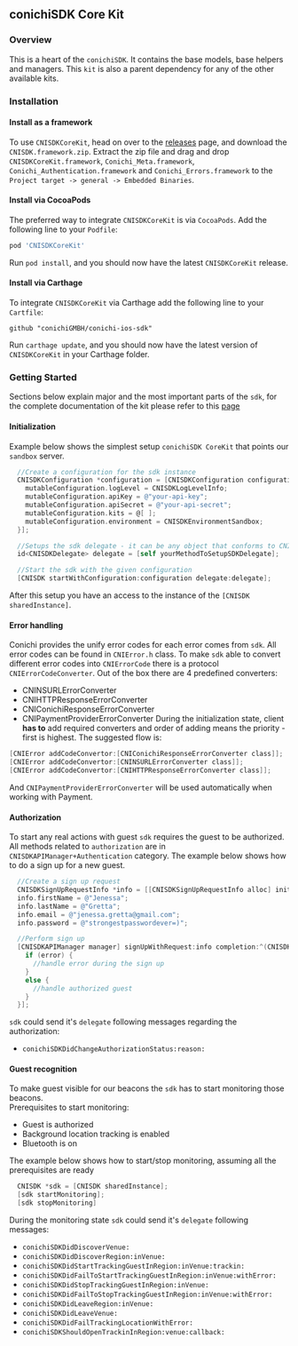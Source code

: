 ## conichiSDK Core Kit

### Overview

This is a heart of the `conichiSDK`. It contains the base models, base helpers and managers. This `kit` is also a parent dependency for any of the other available kits.

### Installation

#### Install as a framework

To use `CNISDKCoreKit`, head on over to the [releases](https://github.com/conichiGMBH/conichi-ios-sdk/releases) page, and download the `CNISDK.framework.zip`. Extract the zip file and drag and drop `CNISDKCoreKit.framework`, `Conichi_Meta.framework`, `Conichi_Authentication.framework` and `Conichi_Errors.framework` to the `Project target -> general -> Embedded Binaries`. 

#### Install via CocoaPods
The preferred way to integrate `CNISDKCoreKit` is via `CocoaPods`. Add the following line to your `Podfile`:
```ruby
pod 'CNISDKCoreKit'
```
Run `pod install`, and you should now have the latest `CNISDKCoreKit` release.

#### Install via Carthage

To integrate `CNISDKCoreKit` via Carthage add the following line to your `Cartfile`:
```
github "conichiGMBH/conichi-ios-sdk"
```
Run `carthage update`, and you should now have the latest version of `CNISDKCoreKit` in your Carthage folder.

### Getting Started

Sections below explain major and the most important parts of the `sdk`, for the complete documentation of the kit please refer to this [page](https://conichigmbh.github.io/ios/docs/CNISDKCoreKit/apple_doc/index.html)

#### Initialization

Example below shows the simplest setup `conichiSDK CoreKit` that points our `sandbox` server.

```objective-c
  //Create a configuration for the sdk instance
  CNISDKConfiguration *configuration = [CNISDKConfiguration configurationWithBlock:^(id<CNISDKMutableConfiguration> \_Nonnull mutableConfiguration) {
    mutableConfiguration.logLevel = CNISDKLogLevelInfo;
    mutableConfiguration.apiKey = @"your-api-key";
    mutableConfiguration.apiSecret = @"your-api-secret";
    mutableConfiguration.kits = @[ ];
    mutableConfiguration.environment = CNISDKEnvironmentSandbox;
  }];

  //Setups the sdk delegate - it can be any object that conforms to CNISDKDelegate protocol
  id<CNISDKDelegate> delegate = [self yourMethodToSetupSDKDelegate];

  //Start the sdk with the given configuration
  [CNISDK startWithConfiguration:configuration delegate:delegate];
```

After this setup you have an access to the instance of the `[CNISDK sharedInstance]`.

#### Error handling

Conichi provides the unify error codes for each error comes from `sdk`. All error codes can be found in `CNIError.h` class.
To make `sdk` able to convert different error codes into `CNIErrorCode` there is a protocol `CNIErrorCodeConverter`. Out of the box there are 4 predefined converters:
* CNINSURLErrorConverter
* CNIHTTPResponseErrorConverter
* CNIConichiResponseErrorConverter
* CNIPaymentProviderErrorConverter
During the initialization state, client __has to__ add required converters and order of adding means the priority - first is highest. The suggested flow is:
```objective-c
[CNIError addCodeConvertor:[CNIConichiResponseErrorConverter class]];
[CNIError addCodeConvertor:[CNINSURLErrorConverter class]];
[CNIError addCodeConvertor:[CNIHTTPResponseErrorConverter class]];
```
And `CNIPaymentProviderErrorConverter` will be used automatically when working with Payment.

#### Authorization

To start any real actions with guest `sdk` requires the guest to be authorized. All methods related to `authorization` are in `CNISDKAPIManager+Authentication` category. The example below shows how to do a sign up for a new guest.

```objective-c
  //Create a sign up request
  CNISDKSignUpRequestInfo *info = [[CNISDKSignUpRequestInfo alloc] init];
  info.firstName = @"Jenessa";
  info.lastName = @"Gretta";
  info.email = @"jenessa.gretta@gmail.com";
  info.password = @"strongestpasswordever=)";

  //Perform sign up
  [CNISDKAPIManager manager] signUpWithRequest:info completion:^(CNISDKGuest *guest, NSError *error){
    if (error) {
      //handle error during the sign up
    }
    else {
      //handle authorized guest
    }
  }];
```

`sdk` could send it's `delegate` following messages regarding the authorization:
* `conichiSDKDidChangeAuthorizationStatus:reason:`

#### Guest recognition

To make guest visible for our beacons the `sdk` has to start monitoring those beacons.  
Prerequisites to start monitoring:
* Guest is authorized
* Background location tracking is enabled
* Bluetooth is on

The example below shows how to start/stop monitoring, assuming all the prerequisites are ready
```objective-c
  CNISDK *sdk = [CNISDK sharedInstance];
  [sdk startMonitoring];
  [sdk stopMonitoring]
```

During the monitoring state `sdk` could send it's `delegate` following messages:
* `conichiSDKDidDiscoverVenue:`
* `conichiSDKDidDiscoverRegion:inVenue:`
* `conichiSDKDidStartTrackingGuestInRegion:inVenue:trackin:`
* `conichiSDKDidFailToStartTrackingGuestInRegion:inVenue:withError:`
* `conichiSDKDidStopTrackingGuestInRegion:inVenue:`
* `conichiSDKDidFailToStopTrackingGuestInRegion:inVenue:withError:`
* `conichiSDKDidLeaveRegion:inVenue:`
* `conichiSDKDidLeaveVenue:`
* `conichiSDKDidFailTrackingLocationWithError:`
* `conichiSDKShouldOpenTrackinInRegion:venue:callback:`
